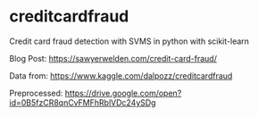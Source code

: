 # creditcardfraud
Credit card fraud detection with SVMS in python with scikit-learn

Blog Post: https://sawyerwelden.com/credit-card-fraud/

Data from: https://www.kaggle.com/dalpozz/creditcardfraud

Preprocessed: https://drive.google.com/open?id=0B5fzCR8qnCvFMFhRblVDc24ySDg
